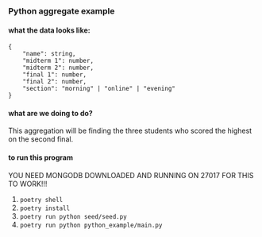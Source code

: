 ### Python aggregate example

#### what the data looks like:

```
{
    "name": string,
    "midterm 1": number,
    "midterm 2": number,
    "final 1": number,
    "final 2": number,
    "section": "morning" | "online" | "evening"
}
```

#### what are we doing to do?

This aggregation will be finding the three students who scored the highest on the second final.

#### to run this program

YOU NEED MONGODB DOWNLOADED AND RUNNING ON 27017 FOR THIS TO WORK!!!

1. `poetry shell`
2. `poetry install`
3. `poetry run python seed/seed.py`
4. `poetry run python python_example/main.py`
